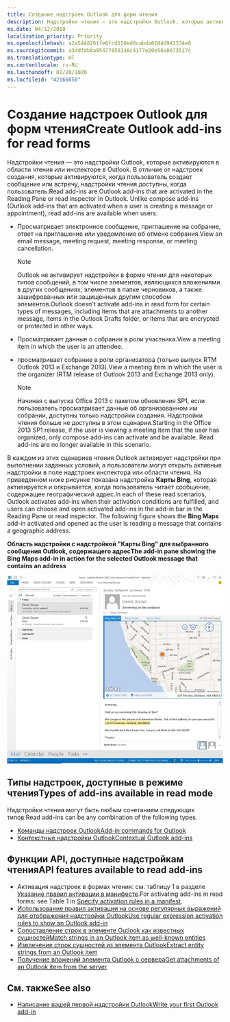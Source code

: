 ```yaml
---
title: Создание надстроек Outlook для форм чтения
description: Надстройки чтения — это надстройки Outlook, которые активируются в области чтения или с помощью инспектора чтения в Outlook.
ms.date: 04/12/2018
localization_priority: Priority
ms.openlocfilehash: a2a5448261fe6fcd150ed0cabda0184d941334e0
ms.sourcegitcommit: a3ddfdb8a95477850148c4177e20e56a8673517c
ms.translationtype: HT
ms.contentlocale: ru-RU
ms.lasthandoff: 02/20/2020
ms.locfileid: "42166650"
---
```

# <a name="create-outlook-add-ins-for-read-forms"></a><span data-ttu-id="07a8b-103">Создание надстроек Outlook для форм чтения</span><span class="sxs-lookup"><span data-stu-id="07a8b-103">Create Outlook add-ins for read forms</span></span>

<span data-ttu-id="07a8b-p101">Надстройки чтения — это надстройки Outlook, которые активируются в области чтения или инспекторе в Outlook. В отличие от надстроек создания, которые активируются, когда пользователь создает сообщение или встречу, надстройки чтения доступны, когда пользователь:</span><span class="sxs-lookup"><span data-stu-id="07a8b-p101">Read add-ins are Outlook add-ins that are activated in the Reading Pane or read inspector in Outlook. Unlike compose add-ins (Outlook add-ins that are activated when a user is creating a message or appointment), read add-ins are available when users:</span></span> 

- <span data-ttu-id="07a8b-106">Просматривает электронное сообщение, приглашение на собрание, ответ на приглашение или уведомление об отмене собрания.</span><span class="sxs-lookup"><span data-stu-id="07a8b-106">View an email message, meeting request, meeting response, or meeting cancellation.</span></span>

   > [!NOTE]
   > <span data-ttu-id="07a8b-107">Outlook не активирует надстройки в форме чтения для некоторых типов сообщений, в том числе элементов, являющихся вложениями в других сообщениях, элементов в папке черновиков, а также зашифрованных или защищенных другим способом элементов.</span><span class="sxs-lookup"><span data-stu-id="07a8b-107">Outlook doesn't activate add-ins in read form for certain types of messages, including items that are attachments to another message, items in the Outlook Drafts folder, or items that are encrypted or protected in other ways.</span></span>
    
- <span data-ttu-id="07a8b-108">Просматривает данные о собрании в роли участника.</span><span class="sxs-lookup"><span data-stu-id="07a8b-108">View a meeting item in which the user is an attendee.</span></span>
    
- <span data-ttu-id="07a8b-109">просматривает собрание в роли организатора (только выпуск RTM Outlook 2013 и Exchange 2013).</span><span class="sxs-lookup"><span data-stu-id="07a8b-109">View a meeting item in which the user is the organizer (RTM release of Outlook 2013 and Exchange 2013 only).</span></span>
    
   > [!NOTE]
   > <span data-ttu-id="07a8b-p102">Начиная с выпуска Office 2013 с пакетом обновления SP1, если пользователь просматривает данные об организованном им собрании, доступны только надстройки создания. Надстройки чтения больше не доступны в этом сценарии.</span><span class="sxs-lookup"><span data-stu-id="07a8b-p102">Starting in the Office 2013 SP1 release, if the user is viewing a meeting item that the user has organized, only compose add-ins can activate and be available. Read add-ins are no longer available in this scenario.</span></span>


<span data-ttu-id="07a8b-p103">В каждом из этих сценариев чтения Outlook активирует надстройки при выполнении заданных условий, а пользователи могут открыть активные надстройки в поле надстроек инспектора или области чтения. На приведенном ниже рисунке показана надстройка **Карты Bing**, которая активируется и открывается, когда пользователь читает сообщение, содержащее географический адрес.</span><span class="sxs-lookup"><span data-stu-id="07a8b-p103">In each of these read scenarios, Outlook activates add-ins when their activation conditions are fulfilled, and users can choose and open activated add-ins in the add-in bar in the Reading Pane or read inspector. The following figure shows the **Bing Maps** add-in activated and opened as the user is reading a message that contains a geographic address.</span></span>


<span data-ttu-id="07a8b-114">**Область надстройки с надстройкой "Карты Bing" для выбранного сообщения Outlook, содержащего адрес**</span><span class="sxs-lookup"><span data-stu-id="07a8b-114">**The add-in pane showing the Bing Maps add-in in action for the selected Outlook message that contains an address**</span></span>

![Почтовое приложение "Карты Bing" в Outlook](../images/bing-maps-add-in.jpg)


## <a name="types-of-add-ins-available-in-read-mode"></a><span data-ttu-id="07a8b-116">Типы надстроек, доступные в режиме чтения</span><span class="sxs-lookup"><span data-stu-id="07a8b-116">Types of add-ins available in read mode</span></span>

<span data-ttu-id="07a8b-117">Надстройки чтения могут быть любым сочетанием следующих типов:</span><span class="sxs-lookup"><span data-stu-id="07a8b-117">Read add-ins can be any combination of the following types.</span></span>

- [<span data-ttu-id="07a8b-118">Команды надстроек Outlook</span><span class="sxs-lookup"><span data-stu-id="07a8b-118">Add-in commands for Outlook</span></span>](add-in-commands-for-outlook.md)   
- [<span data-ttu-id="07a8b-119">Контекстные надстройки Outlook</span><span class="sxs-lookup"><span data-stu-id="07a8b-119">Contextual Outlook add-ins</span></span>](contextual-outlook-add-ins.md)
    

## <a name="api-features-available-to-read-add-ins"></a><span data-ttu-id="07a8b-120">Функции API, доступные надстройкам чтения</span><span class="sxs-lookup"><span data-stu-id="07a8b-120">API features available to read add-ins</span></span>

- <span data-ttu-id="07a8b-121">Активация надстроек в формах чтения: см. таблицу 1 в разделе [Указание правил активации в манифесте](activation-rules.md#specify-activation-rules-in-a-manifest).</span><span class="sxs-lookup"><span data-stu-id="07a8b-121">For activating add-ins in read forms: see Table 1 in [Specify activation rules in a manifest](activation-rules.md#specify-activation-rules-in-a-manifest).</span></span>    
- [<span data-ttu-id="07a8b-122">Использование правил активации на основе регулярных выражений для отображения надстройки Outlook</span><span class="sxs-lookup"><span data-stu-id="07a8b-122">Use regular expression activation rules to show an Outlook add-in</span></span>](use-regular-expressions-to-show-an-outlook-add-in.md)    
- [<span data-ttu-id="07a8b-123">Сопоставление строк в элементе Outlook как известных сущностей</span><span class="sxs-lookup"><span data-stu-id="07a8b-123">Match strings in an Outlook item as well-known entities</span></span>](match-strings-in-an-item-as-well-known-entities.md)    
- [<span data-ttu-id="07a8b-124">Извлечение строк сущностей из элемента Outlook</span><span class="sxs-lookup"><span data-stu-id="07a8b-124">Extract entity strings from an Outlook item</span></span>](extract-entity-strings-from-an-item.md)   
- [<span data-ttu-id="07a8b-125">Получение вложений элемента Outlook с сервера</span><span class="sxs-lookup"><span data-stu-id="07a8b-125">Get attachments of an Outlook item from the server</span></span>](get-attachments-of-an-outlook-item.md)
    

## <a name="see-also"></a><span data-ttu-id="07a8b-126">См. также</span><span class="sxs-lookup"><span data-stu-id="07a8b-126">See also</span></span>

- [<span data-ttu-id="07a8b-127">Написание вашей первой надстройки Outlook</span><span class="sxs-lookup"><span data-stu-id="07a8b-127">Write your first Outlook add-in</span></span>](../quickstarts/outlook-quickstart.md)
